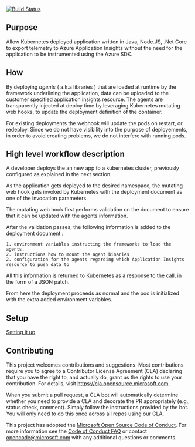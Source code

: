 [![Build Status](https://github-private.visualstudio.com/microsoft/_apis/build/status/CDPX/Application-Insights-K8s-Codeless-Attach/application-insights-k8s-codeless-attach-Linux-Official-master?branchName=master)](https://github-private.visualstudio.com/microsoft/_build/latest?definitionId=111&branchName=master)
## Purpose 

Allow Kubernetes deployed application written in Java, Node.JS, .Net Core to export telemetry to Azure Application Insights without the need for the application to be instrumented using the Azure SDK.

## How 

By deploying *agents* ( a.k.a libraries ) that are loaded at runtime by the framework underlining the application, data can be uploaded to the customer specified application insights resource. 
The agents are transparently injected at deploy time by leveraging Kubernetes mutating web hooks, to update the deployment definition of the container. 

For existing deployments the webhook will update the pods on restart, or redeploy. Since we do not have visibility into the purpose of deployements, in order to avoid creating problems, we do not interfere with running pods.

## High level workflow description

A developer deploys the an new app to a kubernetes cluster, previously configured as explained in the next section. 

As the application gets deployed to the desired namespace, the mutating web hook gets invoked by Kubernetes with the deployment document as one of the invocation parameters. 

The mutating web hook first performs validation on the document to ensure that it can be updated with the agents information. 

After the validation passes, the following information is added to the deployment document :

    1. environment variables instructing the frameworks to load the agents. 
    2. instructions how to mount the agent binaries
    2. configuration for the agents regarding which Application Insights resource to push data to

All this information is returned to Kubernetes as a response to the call, in the form of a JSON patch. 

From here the deployment proceeds as normal and the pod is initialized with the extra added environment variables. 
    
## Setup 

[Setting it up](SETUP.md)

## Contributing

This project welcomes contributions and suggestions.  Most contributions require you to agree to a
Contributor License Agreement (CLA) declaring that you have the right to, and actually do, grant us
the rights to use your contribution. For details, visit https://cla.opensource.microsoft.com.

When you submit a pull request, a CLA bot will automatically determine whether you need to provide
a CLA and decorate the PR appropriately (e.g., status check, comment). Simply follow the instructions
provided by the bot. You will only need to do this once across all repos using our CLA.

This project has adopted the [Microsoft Open Source Code of Conduct](https://opensource.microsoft.com/codeofconduct/).
For more information see the [Code of Conduct FAQ](https://opensource.microsoft.com/codeofconduct/faq/) or
contact [opencode@microsoft.com](mailto:opencode@microsoft.com) with any additional questions or comments.

